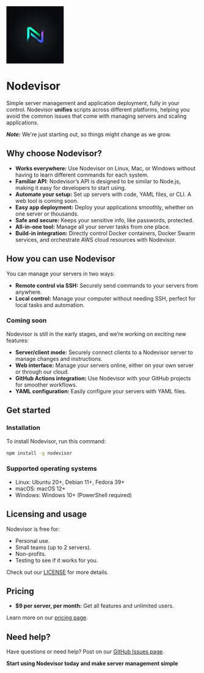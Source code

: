 <picture>
  <img alt="Nodevisor Logo" width="150px" src="https://github.com/nodevisor/logo/raw/main/nodevisor.png">
</picture>

# Nodevisor

Simple server management and application deployment, fully in your control.
Nodevisor **unifies** scripts across different platforms, helping you avoid the common issues that come with managing servers and scaling applications.

**_Note:_** We're just starting out, so things might change as we grow.

## Why choose Nodevisor?

- **Works everywhere:** Use Nodevisor on Linux, Mac, or Windows without having to learn different commands for each system.
- **Familiar API**: Nodevisor’s API is designed to be similar to Node.js, making it easy for developers to start using.
- **Automate your setup:** Set up servers with code, YAML files, or CLI. A web tool is coming soon.
- **Easy app deployment:** Deploy your applications smoothly, whether on one server or thousands.
- **Safe and secure:** Keeps your sensitive info, like passwords, protected.
- **All-in-one tool:** Manage all your server tasks from one place.
- **Build-in integration:** Directly control Docker containers, Docker Swarm services, and orchestrate AWS cloud resources with Nodevisor.

## How you can use Nodevisor

You can manage your servers in two ways:

- **Remote control via SSH:** Securely send commands to your servers from anywhere.
- **Local control:** Manage your computer without needing SSH, perfect for local tasks and automation.

### Coming soon

Nodevisor is still in the early stages, and we’re working on exciting new features:

- **Server/client mode:** Securely connect clients to a Nodevisor server to manage changes and instructions.
- **Web interface:** Manage your servers online, either on your own server or through our cloud.
- **GitHub Actions integration:** Use Nodevisor with your GitHub projects for smoother workflows.
- **YAML configuration:** Easily configure your servers with YAML files.

## Get started

### Installation

To install Nodevisor, run this command:

```bash
npm install -g nodevisor
```

### Supported operating systems

- Linux: Ubuntu 20+, Debian 11+, Fedora 39+
- macOS: macOS 12+
- Windows: Windows 10+ (PowerShell required)

## Licensing and usage

Nodevisor is free for:

- Personal use.
- Small teams (up to 2 servers).
- Non-profits.
- Testing to see if it works for you.

Check out our [LICENSE](https://github.com/nodevisor/nodevisor/blob/main/LICENSE.md) for more details.

## Pricing

- **$9 per server, per month:** Get all features and unlimited users.

Learn more on our [pricing page](https://www.nodevisor.com/pricing).

## Need help?

Have questions or need help? Post on our [GitHub Issues page](https://github.com/nodevisor/nodevisor/issues/new?title=Help%20needed%3A%20Question%20about%20Nodevisor&labels=question).

**Start using Nodevisor today and make server management simple**
